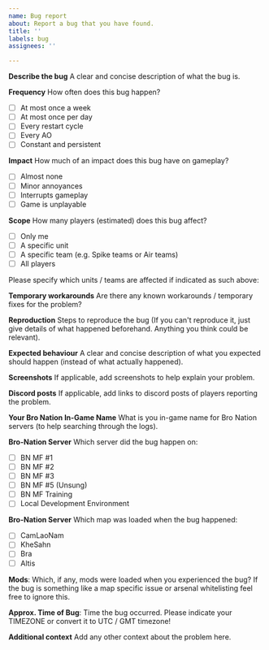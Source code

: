 ```yaml
---
name: Bug report
about: Report a bug that you have found.
title: ''
labels: bug
assignees: ''

---
```


**Describe the bug**
A clear and concise description of what the bug is.

**Frequency**
How often does this bug happen?

* [ ] At most once a week 
* [ ] At most once per day
* [ ] Every restart cycle
* [ ] Every AO
* [ ] Constant and persistent

**Impact**
How much of an impact does this bug have on gameplay?

* [ ] Almost none
* [ ] Minor annoyances
* [ ] Interrupts gameplay
* [ ] Game is unplayable

**Scope**
How many players (estimated) does this bug affect?

* [ ] Only me
* [ ] A specific unit
* [ ] A specific team (e.g. Spike teams or Air teams)
* [ ] All players

Please specify which units / teams are affected if indicated as such above:

**Temporary workarounds**
Are there any known workarounds / temporary fixes for the problem?

**Reproduction**
Steps to reproduce the bug (If you can't reproduce it, just give details of what happened beforehand. Anything you think could be relevant).

**Expected behaviour**
A clear and concise description of what you expected should happen (instead of what actually happened).

**Screenshots**
If applicable, add screenshots to help explain your problem.

**Discord posts**
If applicable, add links to discord posts of players reporting the problem.

**Your Bro Nation In-Game Name**
What is you in-game name for Bro Nation servers (to help searching through the logs).

**Bro-Nation Server**
Which server did the bug happen on:
* [ ] BN MF #1
* [ ] BN MF #2
* [ ] BN MF #3
* [ ] BN MF #5 (Unsung)
* [ ] BN MF Training
* [ ] Local Development Environment

**Bro-Nation Server**
Which map was loaded when the bug happened:
* [ ] CamLaoNam
* [ ] KheSahn
* [ ] Bra
* [ ] Altis

**Mods**:
Which, if any, mods were loaded when you experienced the bug? If the bug is something like a map specific issue or arsenal whitelisting feel free to ignore this.

**Approx. Time of Bug**:
Time the bug occurred. Please indicate your TIMEZONE or convert it to UTC / GMT timezone!

**Additional context**
Add any other context about the problem here.

